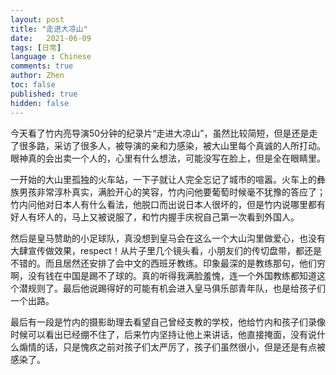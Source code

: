 ```yaml
---
layout: post
title: "走进大凉山"
date:   2021-06-09
tags: [日常]
language : Chinese
comments: true
author: Zhen
toc: false
published: true
hidden: false
---
```

今天看了竹内亮导演50分钟的纪录片“走进大凉山”，虽然比较简短，但是还是走了很多路，采访了很多人，被导演的亲和力感染，被大山里每个真诚的人所打动。眼神真的会出卖一个人的，心里有什么想法，可能没写在脸上，但是全在眼睛里。

一开始的大山里孤独的火车站，一下子就让人完全忘记了城市的喧嚣。火车上的彝族男孩非常淳朴真实，满脸开心的笑容，竹内问他要葡萄时候毫不犹豫的答应了；竹内问他对日本人有什么看法，他脱口而出说日本人很坏的，但是竹内说哪里都有好人有坏人的，马上又被说服了，和竹内握手庆祝自己第一次看到外国人。

然后是皇马赞助的小足球队，真没想到皇马会在这么一个大山沟里做爱心，也没有大肆宣传做效果，respect！从片子里几个镜头看，小朋友们的传切盘带，都还是不错的。而且居然还安排了会中文的西班牙教练。印象最深的是教练那句，他们穷啊，没有钱在中国是踢不了球的。真的听得我满脸羞愧，连一个外国教练都知道这个潜规则了。最后他说踢得好的可能有机会进入皇马俱乐部青年队，也是给孩子们一个出路。

最后有一段是竹内的摄影助理去看望自己曾经支教的学校，他给竹内和孩子们录像时候可以看出已经绷不住了，后来竹内坚持让他上来讲话，他直接掩面，没有说什么煽情的话，只是愧疚之前对孩子们太严厉了，孩子们虽然很小，但是还是有点被感染了。

<!--stackedit_data:
eyJoaXN0b3J5IjpbLTI4Mzc4NDk3NywtODM1MDY1MzA0LC0xNz
EzMjMxNjk5XX0=
-->